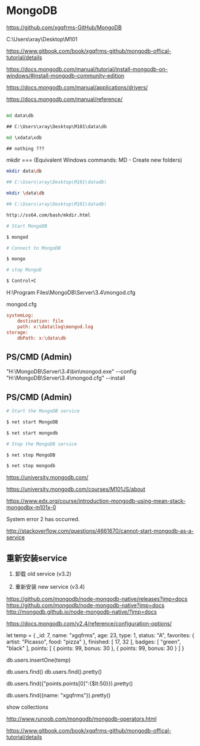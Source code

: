 # MongoDB  


https://github.com/xgqfrms-GitHub/MongoDB


C:\Users\xray\Desktop\M101





https://www.gitbook.com/book/xgqfrms-github/mongodb-offical-tutorial/details






https://docs.mongodb.com/manual/tutorial/install-mongodb-on-windows/#install-mongodb-community-edition

https://docs.mongodb.com/manual/applications/drivers/

https://docs.mongodb.com/manual/reference/


```cmd

md data\db

## C:\Users\xray\Desktop\M101\data\db

md \xdata\xdb

## nothing ???

``` 
mkdir === (Equivalent Windows commands: MD - Create new folders)

```sh
mkdir data\db 

## C:\Users\xray\Desktop\M101\datadb\

mkdir \data\db

## C:\Users\xray\Desktop\M101\datadb\

http://ss64.com/bash/mkdir.html

``` 





```sh
# Start MongoDB

$ mongod

# Connect to MongoDB 

$ mongo

# stop MongoD

$ Control+C


``` 

H:\Program Files\MongoDB\Server\3.4\mongod.cfg  

mongod.cfg

```cfg
systemLog:
    destination: file
    path: x:\data\log\mongod.log
storage:
    dbPath: x:\data\db
``` 



## PS/CMD (Admin)

"H:\MongoDB\Server\3.4\bin\mongod.exe" --config "H:\MongoDB\Server\3.4\mongod.cfg" --install

## PS/CMD (Admin)


```sh
# Start the MongoDB service

$ net start MongoDB

$ net start mongodb

# Stop the MongoDB service  

$ net stop MongoDB

$ net stop mongodb

``` 




https://university.mongodb.com/


https://university.mongodb.com/courses/M101JS/about


https://www.edx.org/course/introduction-mongodb-using-mean-stack-mongodbx-m101x-0  




System error 2 has occurred.


http://stackoverflow.com/questions/4661670/cannot-start-mongodb-as-a-service


## 重新安装service


1. 卸载 old service (v3.2)

2. 重新安装 new service (v3.4)




https://github.com/mongodb/node-mongodb-native/releases?jmp=docs
https://github.com/mongodb/node-mongodb-native?jmp=docs  
http://mongodb.github.io/node-mongodb-native/?jmp=docs  


https://docs.mongodb.com/v2.4/reference/configuration-options/





let temp = {
       _id: 7,
       name: "xgqfrms",
       age: 23,
       type: 1,
       status: "A",
       favorites: { artist: "Picasso", food: "pizza" },
       finished: [ 17, 32 ],
       badges: [ "green", "black" ],
       points: [
          { points: 99, bonus: 30 },
          { points: 99, bonus: 30 }
       ]
     }

db.users.insertOne(temp)


db.users.find()
db.users.find().pretty()


db.users.find({"points.points[0]":{$lt:50}}).pretty()


db.users.find({name: "xgqfrms"}).pretty()

show collections






http://www.runoob.com/mongodb/mongodb-operators.html

https://www.gitbook.com/book/xgqfrms-github/mongodb-offical-tutorial/details




